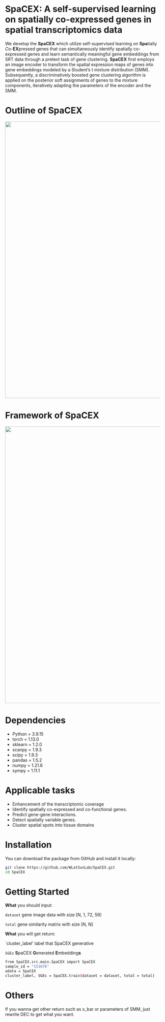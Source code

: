 # SpaCEX: A self-supervised learning on spatially co-expressed genes in spatial transcriptomics data
We develop the **SpaCEX** which utilize self-supervised learning on **Spa**tially *C*o-**EX**pressed genes that can simultaneously identify spatially co-expressed genes and learn semantically meaningful gene embeddings from SRT data through a pretext task of gene clustering. **SpaCEX** first employs an image encoder to transform the spatial expression maps of genes into gene embeddings modeled by a Student’s t mixture distribution (SMM). Subsequently, a discriminatively boosted gene clustering algorithm is applied on the posterior soft assignments of genes to the mixture components, iteratively adapting the parameters of the encoder and the SMM. 
# Outline of SpaCEX
<p align="center">
  <img src="https://github.com/WLatSunLab/SpaCEX/assets/121435520/78eb358a-70d5-4036-bc08-85ff0041b8bc" width="900">
</p>



# Framework of SpaCEX
<p align="center">
  <img src="https://github.com/Shaw-Lab/SpaCEX/assets/121435520/97d5e386-5606-49a3-8b7e-4a3b1a921c4e.png" width="900">
</p>

# Dependencies
* Python = 3.9.15
* torch = 1.13.0
* sklearn = 1.2.0
* scanpy = 1.9.3
* scipy = 1.9.3
* pandas = 1.5.2
* numpy = 1.21.6
* sympy = 1.11.1


# Applicable tasks
* Enhancement of the transcriptomic coverage
* Identify spatially co-expressed and co-functional genes.
* Predict gene-gene interactions.
* Detect spatially variable genes.
* Cluster spatial spots into tissue domains

# Installation
You can download the package from GitHub and install it locally:
```bash
git clone https://github.com/WLatSunLab/SpaCEX.git
cd SpaCEX
```

# Getting Started
**What** you should input:

`dataset` gene image data with size [N, 1, 72, 59]

`total` gene similarity matrix with size [N, N]

**What** you will get return:

`cluster_label' label that SpaCEX generative

`SGEs` **S**paCEX **G**enerated **E**mbedding**s** 
```bash
from SpaCEX.src.main.SpaCEX import SpaCEX
sample_id = "151676"
adata = SpaCEX
cluster_label, SGEs = SpaCEX.train(dataset = dataset, total = total)
```
# Others
If you wanna get other return such as x_bar or parameters of SMM, just rewrite DEC to get what you want.

